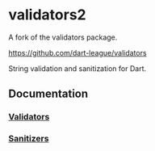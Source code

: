 validators2
=============

A fork of the validators package.

https://github.com/dart-league/validators

String validation and sanitization for Dart.

## Documentation

### [Validators](https://onepub.dev/documentation?package=validators2&version=3.0.0)

### [Sanitizers](https://onepub.dev/api_docs/public/xbxpsdavuh/validators2/3.0.0/sanitizers/sanitizers-library.html)
